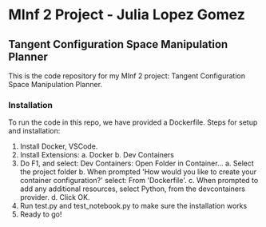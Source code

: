 # MInf 2 Project - Julia Lopez Gomez
## Tangent Configuration Space Manipulation Planner

This is the code repository for my MInf 2 project: Tangent Configuration Space Manipulation Planner.

### Installation
To run the code in this repo, we have provided a Dockerfile. Steps for setup and installation:
1. Install Docker, VSCode.
2. Install Extensions:
  a. Docker
  b. Dev Containers
4. Do F1, and select: Dev Containers: Open Folder in Container...
  a. Select the project folder
  b. When prompted 'How would you like to create your container configuration?' select: From 'Dockerfile'.
  c. When prompted to add any additional resources, select Python, from the devcontainers provider.
  d. Click OK.
6. Run test.py and test_notebook.py to make sure the installation works
7. Ready to go!
